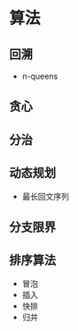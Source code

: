 # 算法
## 回溯
* n-queens
> 
 
 
## 贪心

## 分治

## 动态规划
* 最长回文序列

## 分支限界


## 排序算法

* 冒泡
* 插入
* 快排
* 归并

